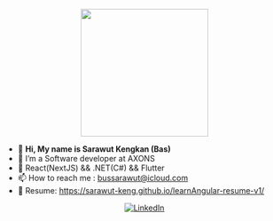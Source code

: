 <p align="center"><img src="https://media.giphy.com/media/M9gbBd9nbDrOTu1Mqx/giphy.gif" width="230"></p>

  - 👋  **Hi, My name is Sarawut Kengkan (Bas)**
  - 👀  I’m a Software developer at AXONS
  - 🧰  React(NextJS) && .NET(C#) && Flutter
  - 📫  How to reach me : bussarawut@icloud.com
  - 📄  Resume: https://sarawut-keng.github.io/learnAngular-resume-v1/

<p align="center">
  <a href="https://www.linkedin.com/in/sarawut-kengkan-a398771a8/" target="_blank">
    <img src="https://img.shields.io/badge/linkedin-%230077B5.svg?&style=for-the-badge&logo=linkedin&logoColor=white&color=071A2C" alt="LinkedIn"/>
  </a>
<!--   <a href="https://www.instagram.com/" target="_blank">
    <img src="https://img.shields.io/badge/instagram-%23E4405F.svg?&style=for-the-badge&logo=instagram&logoColor=white&color=071A2C" alt="Instagram"/>
  </a>
  <a href="https://www.facebook.com/" target="_blank">
    <img src="https://img.shields.io/badge/facebook-%231877F2.svg?&style=for-the-badge&logo=facebook&logoColor=white&color=071A2C" alt="Facebook"/>
  </a> -->
</p>

<!---
Sarawut-keng/Sarawut-keng is a ✨ special ✨ repository because its `README.md` (this file) appears on your GitHub profile.
You can click the Preview link to take a look at your changes.
--->
